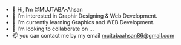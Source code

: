 - 👋 Hi, I’m @MUJTABA-Ahsan
- 👀 I’m interested in Graphir Designing & Web Development.
- 🌱 I’m currently learning Graphics and WEB Development.
- 💞️ I’m looking to collaborate on ...
- 📫 you can contact me by my email mujtabaahsan86@gmail.com

<!---
MUJTABA-Ahsan-4404/MUJTABA-Ahsan-4404 is a ✨ special ✨ repository because its `README.md` (this file) appears on your GitHub profile.
You can click the Preview link to take a look at your changes.
--->
